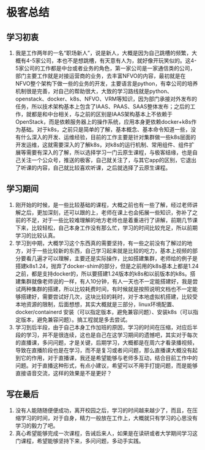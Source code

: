 # 极客总结

## 学习初衷

1. 我是工作两年的一名“职场新人”，说是新人，大概是因为自己跳槽的频繁，大概有4-5家公司，本也不是想跳槽，有天意有人为，就好像开玩笑似的。这4-5家公司的工作都是中台或者业务的角色，第一家公司是一家通信类的公司，部门主要工作就是对接运营商的业务，去丰富NFVO的内容，最初就是在NFVO整个架构下做一些的业务的开发，主要语言是python，有幸公司的培养机制很是完善，对自己的帮助很大，大致的学习路线就是python、openstack、docker、k8s、NFVO、VRM等知识，因为部门承接对外发布的任务，所以技术架构基本上包含了IAAS、PAAS、SAAS整体发布；之后的工作，就都是和中台相关，与之前的区别是IAAS架构基本上不依赖于OpenStack，而是依赖服务器上的操作系统，应用本身更依赖docker+k8s作为基础。对于k8s，之前只是简单的了解，基本概念、基本命令知道一些，没有什么深入的开发、运维经验，目前的工作主要是针对集群做一些k8s层面的开发运维，这就需要深入的了解k8s，对k8s的运行机制、常用组件、组件扩展等需要有深入的了解，所以选择学习一门云原生课程，与极客结缘，也是自己关注一个公众号，推送的极客，自己就关注了，与其它app的区别，它退出了听课的内容，自己就比较喜欢听课，之后就选择了云原生课程。

## 学习期间

1. 刚开始的时候，是一些比较基础的课程，大概之前也有一些了解，经过老师讲解之后，更加深刻，还可以跟的上，老师在课上也会拓展一些知识，弥补了之前的不足，对于一些比较难理解的地方老师也是着重进行了讲解，前期几节课下来，比较轻松，自己本身工作没有那么忙，学习的时间比较充足，所以前期学习的比较认真。
2. 学习到中期，大概学习这个东西真的需要坚持，有一些之前没有了解过的地方，对于一些比较新的东西，自己学习起来就是比较的吃力，基本上视频的部分要看几遍才可以理解，主要还是实际操作，比如搭建集群，老师给的例子是搭建k8s1.24，抛弃了docker-shim的部分，但是之前用的k8s基本上都是1.24之前，都是支持docker的，所以要搭建1.24版本的k8s和以前版本的k8s。搭建集群就像老师说的一样，有人10分钟，有人一天也不一定能搭建好，我是尝试两种集群的搭建，所以比较耗费时间，有时候就是按照说明文档也不一定能够搭建好，需要尝试好几次，这块比较的耗时，对于本地虚拟机搭建，比较受本地资源的限制，后面想想，其实大概就是三部分，linux环境配置、docker/containerd
   安装（可以指定版本，避免兼容问题）、安装k8s（可以指定版本，避免兼容问题）。搞工程就是多去尝试。
3. 学习到后半段，由于自己本身工作加班的原因，学习的时间在压缩，对应后半段的学习，并不是很连续，这也是自己在这学习期间的遗憾吧，其实对于每次的直播课，多问问题，才是关键，后期学习，大概都是在周六才看录播视频，导致在直播阶段也是在学习，而不是复习或者问问题，那么直播课大概没有起到它的作用，对于直播课，我还是希望能够与老师多互动，结合目前工作中的问题。对于直播这种形式，有点小建议，希望可以不用手打提问题，而是能够直接语音交流，这样的效果是不是更好？

## 写在最后

1. 没有人能随随便便成功，离开校园之后，学习的时间越来越少了，而且，在压缩学习的时间，对于自身，精力一般放在工作上，大概就只有学习的心思没有学习的毅力了吧。
2. 真心希望能够完成一次课程，告诫后来人，如果是在读研或者大学期间学习这门课程，希望能够坚持下来，多问问题，多动手实践。

